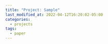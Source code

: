 ```yaml
---
title: "Project: Sample"
last_modified_at: 2022-04-12T16:20:02-05:00
categories:
  - projects
tags:
  - paper
---
```


